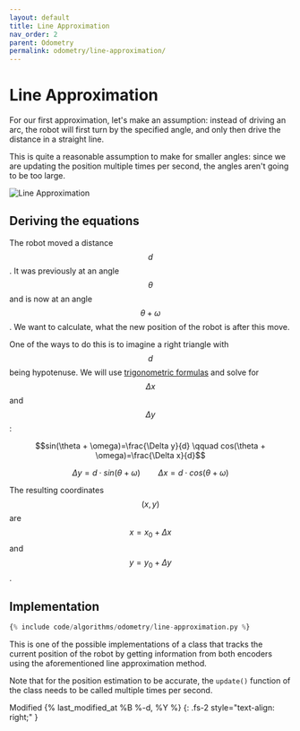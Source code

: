 ```yaml
---
layout: default
title: Line Approximation
nav_order: 2
parent: Odometry
permalink: odometry/line-approximation/
---
```


# Line Approximation
For our first approximation, let's make an assumption: instead of driving an arc, the robot will first turn by the specified angle, and only then drive the distance in a straight line.

This is quite a reasonable assumption to make for smaller angles: since we are updating the position multiple times per second, the angles aren't going to be too large.

![Line Approximation]({{site.url}}/assets/images/odometry/line-approximation.png "Line Approximation")

## Deriving the equations
The robot moved a distance $$d$$. It was previously at an angle $$\theta$$ and is now at an angle $$\theta + \omega$$. We want to calculate, what the new position of the robot is after this move.

One of the ways to do this is to imagine a right triangle with $$d$$ being hypotenuse. We will use [trigonometric formulas](https://www2.clarku.edu/faculty/djoyce/trig/formulas.html) and solve for $$\Delta x$$ and $$\Delta y$$:

$$sin(\theta + \omega)=\frac{\Delta y}{d} \qquad cos(\theta + \omega)=\frac{\Delta x}{d}$$

$$\Delta y = d \cdot sin(\theta + \omega) \qquad \Delta x = d \cdot cos(\theta + \omega)$$

The resulting coordinates $$(x,y)$$ are $$x=x_0+\Delta x$$ and $$y=y_0+\Delta y$$.


## Implementation
```python
{% include code/algorithms/odometry/line-approximation.py %}
```

This is one of the possible implementations of a class that tracks the current position of the robot by getting information from both encoders using the aforementioned line approximation method.

Note that for the position estimation to be accurate, the `update()` function of the class needs to be called multiple times per second.

Modified {% last_modified_at %B %-d, %Y %}
{: .fs-2 style="text-align: right;" }
